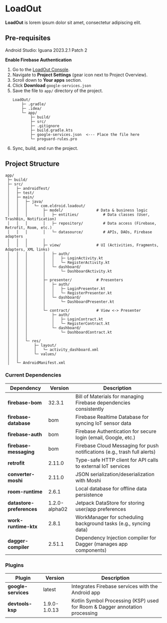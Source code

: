 # LoadOut

**LoadOut** is lorem ipsum dolor sit amet, consectetur adipiscing elit.

## Pre-requisites

Android Studio: Iguana 2023.2.1 Patch 2

**Enable Firebase Authentication**
1. Go to the [LoadOut Console](https://console.firebase.google.com/u/0/project/loadout-project-id/overview).
2. Navigate to **Project Settings** (gear icon next to Project Overview).
3. Scroll down to **Your apps** section.
4. Click **Download** `google-services.json`
5. Save the file to `app/` directory of the project.
    ```
    LoadOut/
        ├─ .gradle/
        ├─ .idea/
        └─ app/
            ├─ build/
            ├─ src/
            ├─ .gitignore
            ├─ build.gradle.kts
            ├─ google-services.json  <--- Place the file here
            └─ proguard-rules.pro
    ```
6. Sync, build, and run the project.

## Project Structure

```
app/
 ├─ build/
 ├─ src/
 │   ├─ androidTest/                 
 │   ├─ test/                        
 │   ├─ main/
 │   │   ├─ java/
 │   │   │   └─ com.eldroid.loadout/
 │   │   │       ├─ model/               # Data & business logic
 │   │   │       │   ├─ entities/           # Data classes (User, TrashBin, Notification)
 │   │   │       │   ├─ repository/         # Data access (Firebase, Retrofit, Room, etc.)
 │   │   │       │   └─ datasource/         # APIs, DAOs, Firebase adapters
 │   │   │       │
 │   │   │       ├─ view/                # UI (Activities, Fragments, Adapters, XML links)
 │   │   │       │   ├─ auth/
 │   │   │       │   │   ├─ LoginActivity.kt
 │   │   │       │   │   └─ RegisterActivity.kt
 │   │   │       │   └─ dashboard/
 │   │   │       │       └─ DashboardActivity.kt
 │   │   │       │
 │   │   │       ├─ presenter/           # Presenters
 │   │   │       │   ├─ auth/           
 │   │   │       │   │   ├─ LoginPresenter.kt
 │   │   │       │   │   └─ RegisterPresenter.kt
 │   │   │       │   └─ dashboard/
 │   │   │       │       └─ DashboardPresenter.kt
 │   │   │       │
 │   │   │       └─ contract/            # View <-> Presenter
 │   │   │           ├─ auth/           
 │   │   │           │   ├─ LoginContract.kt
 │   │   │           │   └─ RegisterContract.kt
 │   │   │           └─ dashboard/
 │   │   │               └─ DashboardContract.kt
 │   │   │
 │   │   └─ res/
 │   │       ├─ layout/
 │   │       │   └─ activity_dashboard.xml
 │   │       └─ values/
 │   │
 │   └─ AndroidManifest.xml
```

### Current Dependencies

| Dependency | Version | Description |
|------------|---------|-------------|
| **firebase-bom** | 32.3.1 | Bill of Materials for managing Firebase dependencies consistently |
| **firebase-database** | bom | Firebase Realtime Database for syncing IoT sensor data |
| **firebase-auth** | bom | Firebase Authentication for secure login (email, Google, etc.) |
| **firebase-messaging** | bom | Firebase Cloud Messaging for push notifications (e.g., trash full alerts) |
| **retrofit** | 2.11.0 | Type-safe HTTP client for API calls to external IoT services |
| **converter-moshi** | 2.11.0 | JSON serialization/deserialization with Moshi |
| **room-runtime** | 2.6.1 | Local database for offline data persistence |
| **datastore-preferences** | 1.2.0-alpha02 | Jetpack DataStore for storing user/app preferences |
| **work-runtime-ktx** | 2.8.1 | WorkManager for scheduling background tasks (e.g., syncing data) |
| **dagger-compiler** | 2.51.1 | Dependency Injection compiler for Dagger (manages app components) |

### Plugins

| Plugin | Version | Description |
|--------|---------|-------------|
| **google-services** | latest | Integrates Firebase services with the Android app |
| **devtools-ksp** | 1.9.0-1.0.13 | Kotlin Symbol Processing (KSP) used for Room & Dagger annotation processing |

